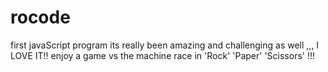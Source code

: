 # rocode 
first javaScript program its really been amazing and challenging as well ,,, I LOVE IT!! 
enjoy a game vs the machine race in 'Rock' 'Paper' 'Scissors' !!!